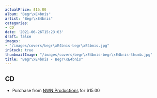 ```yaml
---
actualPrice: $15.00
album: "Begr\xE4bnis"
artist: "Begr\xE4bnis"
categories:
- CD
date: '2021-06-26T15:23:03'
draft: false
images:
- "/images/covers/begr\xE4bnis-begr\xE4bnis.jpg"
inStock: true
thumbnailImage: "/images/covers/begr\xE4bnis-begr\xE4bnis-thumb.jpg"
title: "Begr\xE4bnis - Begr\xE4bnis"
---
```


## CD
* Purchase from [NWN Productions](http://shop.nwnprod.com/index.php?route=product/product&path=93&product_id=16395&sort=pd.name&order=ASC) for $15.00
